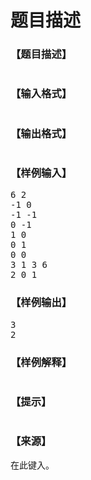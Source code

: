 # 题目描述


<h3>
【题目描述】
</h3>
<p>
<img src="/upload/image/20170806/20170806123037_20118.png" alt=""/> 
</p>
<h3>
【输入格式】
</h3>
<p>
<img src="/upload/image/20170806/20170806123049_19066.png" alt=""/> 
</p>
<h3>
【输出格式】
</h3>
<p>
<img src="/upload/image/20170806/20170806123106_54905.png" alt=""/> 
</p>
<h3>
【样例输入】
</h3>
<pre>6 2
-1 0
-1 -1
0 -1
1 0
0 1
0 0
3 1 3 6
2 0 1</pre>
<h3>
【样例输出】
</h3>
<pre>3
2
</pre>
<h3>
【样例解释】
</h3>
<img src="/upload/image/20170806/20170806123240_24879.png" alt=""/> 
<h3>
【提示】
</h3>
<p>
<img src="/upload/image/20170806/20170806123253_39148.png" alt=""/> 
</p>
<h3>
【来源】
</h3>
<p>
在此键入。
</p>
